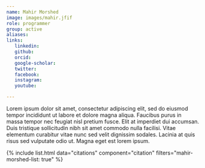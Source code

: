 ```yaml
---
name: Mahir Morshed
image: images/mahir.jfif
role: programmer
group: active
aliases:
links:
   linkedin: 
   github:
   orcid: 
   google-scholar:
   twitter:
   facebook:
   instagram: 
   youtube:

---
```


Lorem ipsum dolor sit amet, consectetur adipiscing elit, sed do eiusmod tempor incididunt ut labore et dolore magna aliqua.
Faucibus purus in massa tempor nec feugiat nisl pretium fusce.
Elit at imperdiet dui accumsan.
Duis tristique sollicitudin nibh sit amet commodo nulla facilisi.
Vitae elementum curabitur vitae nunc sed velit dignissim sodales.
Lacinia at quis risus sed vulputate odio ut.
Magna eget est lorem ipsum.

{% include list.html data="citations" component="citation" filters="mahir-morshed-list: true" %}
